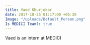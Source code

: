```yaml
---
title: Vaed Khurjekar
date: 2017-10-25 01:17:00 +05:30
Image: "/uploads/Default_Person.png"
Is MEDICI Team?: true
---
```


Vaed is an intern at MEDICI